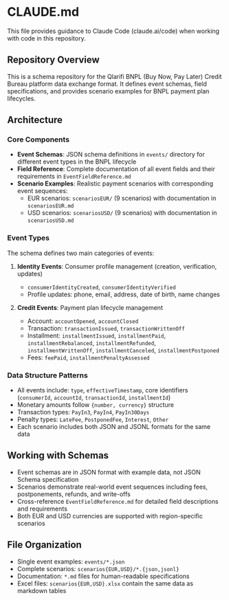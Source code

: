 # CLAUDE.md

This file provides guidance to Claude Code (claude.ai/code) when working with code in this repository.

## Repository Overview

This is a schema repository for the Qlarifi BNPL (Buy Now, Pay Later) Credit Bureau platform data exchange format. It defines event schemas, field specifications, and provides scenario examples for BNPL payment plan lifecycles.

## Architecture

### Core Components

- **Event Schemas**: JSON schema definitions in `events/` directory for different event types in the BNPL lifecycle
- **Field Reference**: Complete documentation of all event fields and their requirements in `EventFieldReference.md`
- **Scenario Examples**: Realistic payment scenarios with corresponding event sequences:
  - EUR scenarios: `scenariosEUR/` (9 scenarios) with documentation in `scenariosEUR.md`
  - USD scenarios: `scenariosUSD/` (9 scenarios) with documentation in `scenariosUSD.md`

### Event Types

The schema defines two main categories of events:

1. **Identity Events**: Consumer profile management (creation, verification, updates)
   - `consumerIdentityCreated`, `consumerIdentityVerified`
   - Profile updates: phone, email, address, date of birth, name changes

2. **Credit Events**: Payment plan lifecycle management
   - Account: `accountOpened`, `accountClosed`
   - Transaction: `transactionIssued`, `transactionWrittenOff`
   - Installment: `installmentIssued`, `installmentPaid`, `installmentRebalanced`, `installmentRefunded`, `installmentWrittenOff`, `installmentCanceled`, `installmentPostponed`
   - Fees: `feePaid`, `installmentPenaltyAssessed`

### Data Structure Patterns

- All events include: `type`, `effectiveTimestamp`, core identifiers (`consumerId`, `accountId`, `transactionId`, `installmentId`)
- Monetary amounts follow `{number, currency}` structure
- Transaction types: `PayIn3`, `PayIn4`, `PayIn30Days`
- Penalty types: `LateFee`, `PostponedFee`, `Interest`, `Other`
- Each scenario includes both JSON and JSONL formats for the same data

## Working with Schemas

- Event schemas are in JSON format with example data, not JSON Schema specification
- Scenarios demonstrate real-world event sequences including fees, postponements, refunds, and write-offs
- Cross-reference `EventFieldReference.md` for detailed field descriptions and requirements
- Both EUR and USD currencies are supported with region-specific scenarios

## File Organization

- Single event examples: `events/*.json`
- Complete scenarios: `scenarios{EUR,USD}/*.{json,jsonl}`
- Documentation: `*.md` files for human-readable specifications
- Excel files: `scenarios{EUR,USD}.xlsx` contain the same data as markdown tables